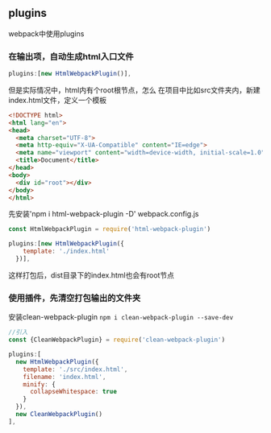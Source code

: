 ## plugins
webpack中使用plugins


### 在输出项，自动生成html入口文件

```js
plugins:[new HtmlWebpackPlugin()],
```

但是实际情况中，html内有个root根节点，怎么
在项目中比如src文件夹内，新建index.html文件，定义一个模板
```html
<!DOCTYPE html>
<html lang="en">
<head>
  <meta charset="UTF-8">
  <meta http-equiv="X-UA-Compatible" content="IE=edge">
  <meta name="viewport" content="width=device-width, initial-scale=1.0">
  <title>Document</title>
</head>
<body>
  <div id="root"></div>
</body>
</html>
```
先安装'npm i html-webpack-plugin -D'
webpack.config.js
```js
const HtmlWebpackPlugin = require('html-webpack-plugin')

plugins:[new HtmlWebpackPlugin({
    template: './index.html'
  })],
```
这样打包后，dist目录下的index.html也会有root节点


### 使用插件，先清空打包输出的文件夹
安装clean-webpack-plugin
```npm i clean-webpack-plugin --save-dev```

```js
//引入
const {CleanWebpackPlugin} = require('clean-webpack-plugin')

plugins:[
  new HtmlWebpackPlugin({
    template: './src/index.html',
    filename: 'index.html',
    minify: {
      collapseWhitespace: true
    }
  }),
  new CleanWebpackPlugin()
],
```